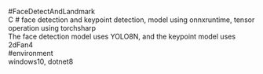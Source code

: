 #FaceDetectAndLandmark  
C # face detection and keypoint detection, model using onnxruntime, tensor operation using torchsharp  
The face detection model uses YOLO8N, and the keypoint model uses 2dFan4  
#environment  
windows10, dotnet8